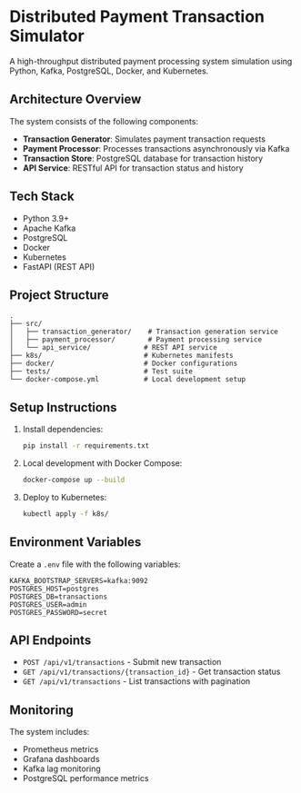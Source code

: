 # Distributed Payment Transaction Simulator

A high-throughput distributed payment processing system simulation using Python, Kafka, PostgreSQL, Docker, and Kubernetes.

## Architecture Overview

The system consists of the following components:

- **Transaction Generator**: Simulates payment transaction requests
- **Payment Processor**: Processes transactions asynchronously via Kafka
- **Transaction Store**: PostgreSQL database for transaction history
- **API Service**: RESTful API for transaction status and history

## Tech Stack

- Python 3.9+
- Apache Kafka
- PostgreSQL
- Docker
- Kubernetes
- FastAPI (REST API)

## Project Structure

```
.
├── src/
│   ├── transaction_generator/    # Transaction generation service
│   ├── payment_processor/        # Payment processing service
│   └── api_service/             # REST API service
├── k8s/                         # Kubernetes manifests
├── docker/                      # Docker configurations
├── tests/                       # Test suite
└── docker-compose.yml           # Local development setup
```

## Setup Instructions

1. Install dependencies:
   ```bash
   pip install -r requirements.txt
   ```

2. Local development with Docker Compose:
   ```bash
   docker-compose up --build
   ```

3. Deploy to Kubernetes:
   ```bash
   kubectl apply -f k8s/
   ```

## Environment Variables

Create a `.env` file with the following variables:

```
KAFKA_BOOTSTRAP_SERVERS=kafka:9092
POSTGRES_HOST=postgres
POSTGRES_DB=transactions
POSTGRES_USER=admin
POSTGRES_PASSWORD=secret
```

## API Endpoints

- `POST /api/v1/transactions` - Submit new transaction
- `GET /api/v1/transactions/{transaction_id}` - Get transaction status
- `GET /api/v1/transactions` - List transactions with pagination

## Monitoring

The system includes:
- Prometheus metrics
- Grafana dashboards
- Kafka lag monitoring
- PostgreSQL performance metrics 